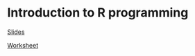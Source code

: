 # Introduction to R programming

[Slides](01_IntroR/01_introduction_to_R_slides.html)

[Worksheet](01_IntroR/lecture1_worksheet.html)

